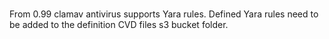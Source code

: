###
From 0.99 clamav antivirus supports Yara rules.
Defined Yara rules need to be added to the definition CVD files s3 bucket folder.

